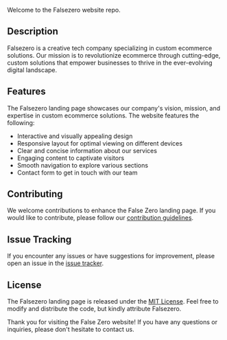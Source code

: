 Welcome to the Falsezero website repo.

## Description

Falsezero is a creative tech company specializing in custom ecommerce solutions. Our mission is to revolutionize ecommerce through cutting-edge, custom solutions that empower businesses to thrive in the ever-evolving digital landscape. 

## Features

The Falsezero landing page showcases our company's vision, mission, and expertise in custom ecommerce solutions. The website features the following:

- Interactive and visually appealing design
- Responsive layout for optimal viewing on different devices
- Clear and concise information about our services
- Engaging content to captivate visitors
- Smooth navigation to explore various sections
- Contact form to get in touch with our team

## Contributing

We welcome contributions to enhance the False Zero landing page. If you would like to contribute, please follow our [contribution guidelines](CONTRIBUTING.md).

## Issue Tracking

If you encounter any issues or have suggestions for improvement, please open an issue in the [issue tracker](https://github.com/falsezero/landing-page/issues).

## License

The Falsezero landing page is released under the [MIT License](LICENSE). Feel free to modify and distribute the code, but kindly attribute Falsezero.

Thank you for visiting the False Zero website! If you have any questions or inquiries, please don't hesitate to contact us.

